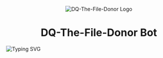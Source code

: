 <p align="center">
  <img src="https://telegra.ph/file/171925d184de01b3055dc.jpg" alt="DQ-The-File-Donor Logo">
</p>
<h1 align="center">
  <b>DQ-The-File-Donor Bot</b>
</h1>

![Typing SVG](https://readme-typing-svg.herokuapp.com/?lines=Da+Da+Da-Nirthada-ninte-Show!;Okey+da+Mone+ᠰ+You+continue+njan+Mouth+Closeakam!;Indexes+Files+above+2GB;A+Bot+with+double+button!;Start+message+with+pic!;And+more+features!)
</p>

